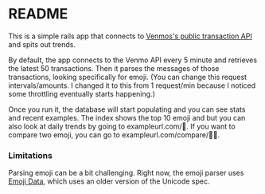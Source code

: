 # README

This is a simple rails app that connects to [Venmos's public transaction API](https://venmo.com/api/v5/public) and spits out trends.

By default, the app connects to the Venmo API every 5 minute and retrieves the latest 50 transactions. Then it parses the messages of those transactions, looking specifically for emoji. (You can change this request intervals/amounts. I changed it to this from 1 request/min because I noticed some throttling eventually starts happening.)

Once you run it, the database will start populating and you can see stats and recent examples. The index shows the top 10 emoji and but you can also look at daily trends by going to exampleurl.com/🍕. If you want to compare two emoji, you can go to exampleurl.com/compare/🍕🍔.

### Limitations

Parsing emoji can be a bit challenging. Right now, the emoji parser uses [Emoji Data](https://github.com/mroth/emoji_data.rb), which uses an older version of the Unicode spec.
